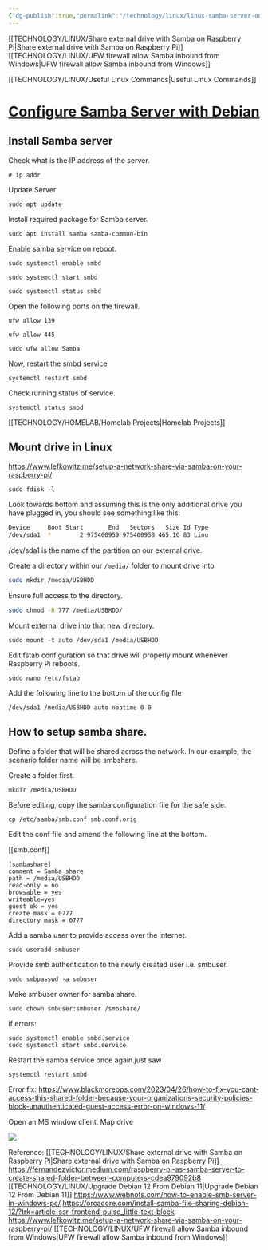 ```yaml
---
{"dg-publish":true,"permalink":"/technology/linux/linux-samba-server-on-windows-11/","tags":["linux"],"noteIcon":"","created":"2024-03-21T20:17:00","updated":"2024-03-21 20:17"}
---
```


[[TECHNOLOGY/LINUX/Share external drive with Samba on Raspberry Pi\|Share external drive with Samba on Raspberry Pi]]
[[TECHNOLOGY/LINUX/UFW firewall allow Samba inbound from Windows\|UFW firewall allow Samba inbound from Windows]]


[[TECHNOLOGY/LINUX/Useful Linux Commands\|Useful Linux Commands]]
# [Configure Samba Server with Debian](https://unixcop.com/how-to-configure-samba-server-with-debian-11/)

## Install Samba server

Check what is the IP address of the server.

```
# ip addr
```

Update Server

```
sudo apt update
```

Install required package for Samba server.

```
sudo apt install samba samba-common-bin
```

Enable samba service on reboot.

```
sudo systemctl enable smbd

sudo systemctl start smbd

sudo systemctl status smbd
```

Open the following ports on the firewall.

```
ufw allow 139

ufw allow 445 

sudo ufw allow Samba
```

Now, restart the smbd service

```
systemctl restart smbd
```

Check running status of service.

```
systemctl status smbd
```

[[TECHNOLOGY/HOMELAB/Homelab Projects\|Homelab Projects]] 
## Mount drive in Linux

https://www.lefkowitz.me/setup-a-network-share-via-samba-on-your-raspberry-pi/

```
sudo fdisk -l
```

Look towards bottom and assuming this is the only additional drive you have plugged in, you should see something like this:

```bash
Device     Boot Start       End   Sectors   Size Id Type
/dev/sda1  *        2 975400959 975400958 465.1G 83 Linu
```

/dev/sda1 is the name of the partition on our external drive.

Create a directory within our `/media/` folder to mount drive into

```bash
sudo mkdir /media/USBHDD
```

Ensure full access to the directory.

```bash
sudo chmod -R 777 /media/USBHDD/
```

Mount external drive into that new directory.

```
sudo mount -t auto /dev/sda1 /media/USBHDD
```

Edit fstab configuration so that drive will properly mount whenever Raspberry Pi reboots.

```
sudo nano /etc/fstab
```

Add the following line to the bottom of the config file
```
/dev/sda1 /media/USBHDD auto noatime 0 0
```
## How to setup samba share.

Define a folder that will be shared across the network. In our example, the scenario folder name will be smbshare.

Create a folder first.

```
mkdir /media/USBHDD
```

Before editing, copy the samba configuration file for the safe side.

```
cp /etc/samba/smb.conf smb.conf.orig
```

Edit the conf file and amend the following line at the bottom.

[[smb.conf]]

```
[sambashare]
comment = Samba share
path = /media/USBHDD
read-only = no
browsable = yes
writeable=yes
guest ok = yes
create mask = 0777
directory mask = 0777
```

Add a samba user to provide access over the internet.

```
sudo useradd smbuser
```

Provide smb authentication to the newly created user i.e. smbuser.

```
sudo smbpasswd -a smbuser
```

Make smbuser owner for samba share.

```
sudo chown smbuser:smbuser /smbshare/
```

if errors:
```
sudo systemctl enable smbd.service 
sudo systemctl start smbd.service
```

Restart the samba service once again.just saw

```
systemctl restart smbd
```

Error fix: https://www.blackmoreops.com/2023/04/26/how-to-fix-you-cant-access-this-shared-folder-because-your-organizations-security-policies-block-unauthenticated-guest-access-error-on-windows-11/

Open an MS window client. Map drive

![](https://unixcop.com/wp-content/uploads/2021/09/image-95.png)





Reference: 
[[TECHNOLOGY/LINUX/Share external drive with Samba on Raspberry Pi\|Share external drive with Samba on Raspberry Pi]]
https://fernandezvictor.medium.com/raspberry-pi-as-samba-server-to-create-shared-folder-between-computers-cdea979092b8
[[TECHNOLOGY/LINUX/Upgrade Debian 12 From Debian 11\|Upgrade Debian 12 From Debian 11]]
https://www.webnots.com/how-to-enable-smb-server-in-windows-pc/
https://orcacore.com/install-samba-file-sharing-debian-12/?trk=article-ssr-frontend-pulse_little-text-block
https://www.lefkowitz.me/setup-a-network-share-via-samba-on-your-raspberry-pi/
[[TECHNOLOGY/LINUX/UFW firewall allow Samba inbound from Windows\|UFW firewall allow Samba inbound from Windows]]